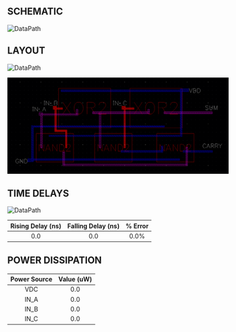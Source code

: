 ## SCHEMATIC
![DataPath](single_bit__schem.png)

## LAYOUT
![DataPath](single_bit__layout.png)

![DataPath](single_bit_layout2.png)

## TIME DELAYS
![DataPath](single_bit__delay.png)

| Rising Delay (ns) | Falling Delay (ns) | % Error |
|     :------:      |       :------:     |  :---:  |
| 0.0 | 0.0 | 0.0% |

## POWER DISSIPATION

| Power Source | Value (uW) |
|    :----:    | :---: |
| VDC | 0.0 |
| IN_A | 0.0 |
| IN_B | 0.0 |
| IN_C | 0.0 |
